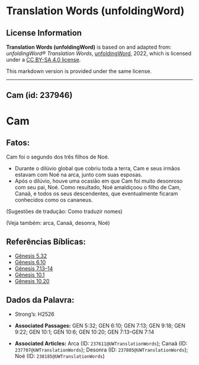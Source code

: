 # Translation Words (unfoldingWord)

## License Information

**Translation Words (unfoldingWord)** is based on and adapted from: _unfoldingWord® Translation Words_, [unfoldingWord](https://unfoldingword.org/utw), 2022, which is licensed under a [CC BY-SA 4.0 license](https://creativecommons.org/licenses/by-sa/4.0/legalcode.en).

This markdown version is provided under the same license.



--------------------------------

## Cam (id: 237946)

Cam
===

Fatos:
------

Cam foi o segundo dos três filhos de Noé.

* Durante o dilúvio global que cobriu toda a terra, Cam e seus irmãos estavam com Noé na arca, junto com suas esposas.
* Após o dilúvio, houve uma ocasião em que Cam foi muito desonroso com seu pai, Noé. Como resultado, Noé amaldiçoou o filho de Cam, Canaã, e todos os seus descendentes, que eventualmente ficaram conhecidos como os cananeus.

(Sugestões de tradução: Como traduzir nomes)

(Veja também: arca, Canaã, desonra, Noé)

Referências Bíblicas:
---------------------

* [Gênesis 5\.32](https://ref.ly/Gen5:32)
* [Gênesis 6\.10](https://ref.ly/Gen6:10)
* [Gênesis 7\.13–14](https://ref.ly/Gen7:13-Gen7:14)
* [Gênesis 10\.1](https://ref.ly/Gen10:1)
* [Gênesis 10\.20](https://ref.ly/Gen10:20)

Dados da Palavra:
-----------------

* Strong’s: H2526

* **Associated Passages:** GEN 5:32; GEN 6:10; GEN 7:13; GEN 9:18; GEN 9:22; GEN 10:1; GEN 10:6; GEN 10:20; GEN 7:13–GEN 7:14
* **Associated Articles:** Arca (ID: `237611@UWTranslationWords`); Canaã (ID: `237707@UWTranslationWords`); Desonra (ID: `237805@UWTranslationWords`); Noé (ID: `238185@UWTranslationWords`)

